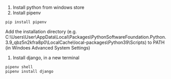 1. Install python from windows store
1. Install pipenv
  ```shell
  pip install pipenv
  ```
  Add the installation directory (e.g. C:\Users\User\AppData\Local\Packages\PythonSoftwareFoundation.Python.3.9_qbz5n2kfra8p0\LocalCache\local-packages\Python39\Scripts) to PATH (in Windoes Advanced System Settings)
1. Install django, in a new terminal
  ```shell
  pipenv shell
  pipenv install django
  ```
